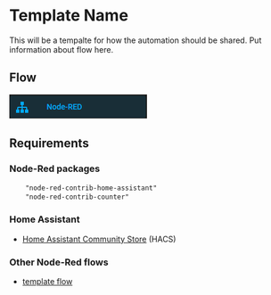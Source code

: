 # Template Name

This will be a tempalte for how the automation should be shared. Put information about flow here.

## Flow

![Example image](./node-red.png)


## Requirements

### Node-Red packages

        "node-red-contrib-home-assistant"
        "node-red-contrib-counter"

### Home Assistant

- [Home Assistant Community Store](https://hacs.xyz/) (HACS)

### Other Node-Red flows

- [template flow](./../template/)
